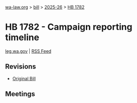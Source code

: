 [wa-law.org](/) > [bill](/bill/) > [2025-26](/bill/2025-26/) > [HB 1782](/bill/2025-26/hb/1782/)

# HB 1782 - Campaign reporting timeline
[leg.wa.gov](https://app.leg.wa.gov/billsummary?BillNumber=1782&Year=2025&Initiative=false) | [RSS Feed](./rss.xml)

## Revisions
* [Original Bill](1/)

## Meetings